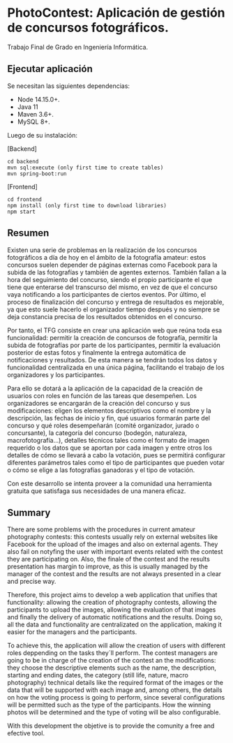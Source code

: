 # PhotoContest: Aplicación de gestión de concursos fotográficos.

Trabajo Final de Grado en Ingeniería Informática.

## Ejecutar aplicación

Se necesitan las siguientes dependencias:

* Node 14.15.0+.
* Java 11
* Maven 3.6+.
* MySQL 8+.

Luego de su instalación:

[Backend]

```
cd backend
mvn sql:execute (only first time to create tables)
mvn spring-boot:run
```
[Frontend]

```
cd frontend
npm install (only first time to download libraries)
npm start
```

## Resumen

Existen una serie de problemas en la realización de los concursos fotográficos a día de hoy en el ámbito de la fotografía amateur: estos concursos suelen depender de páginas externas como Facebook para la subida de las fotografías y también de agentes externos. También fallan a la hora del seguimiento del concurso, siendo el propio participante el que tiene que enterarse del transcurso del mismo, en vez de que el concurso vaya notificando a los participantes de ciertos eventos. Por último, el proceso de finalización del concurso y entrega de resultados es mejorable, ya que esto suele hacerlo el organizador tiempo después y no siempre se deja constancia precisa de los resultados obtenidos en el concurso.

Por tanto, el TFG consiste en crear una aplicación web que reúna toda esa funcionalidad: permitir la creación de concursos de fotografía, permitir la subida de fotografías por parte de los participantes, permitir la evaluación posterior de estas fotos y finalmente la entrega automática de notificaciones y resultados. De esta manera se tendrán todos los datos y funcionalidad centralizada en una única página, facilitando el trabajo de los organizadores y los participantes.

Para ello se dotará a la aplicación de la capacidad de la creación de usuarios con roles en función de las tareas que desempeñen. Los organizadores se encargarán de la creación del concurso y sus modificaciones: eligen los elementos descriptivos como el nombre y la descripción, las fechas de inicio y fin, qué usuarios formarán parte del concurso y qué roles desempeñarán (comité organizador, jurado o concursante), la categoría del concurso (bodegón, naturaleza, macrofotografía...), detalles técnicos tales como el formato de imagen requerido o los datos que se aportan por cada imagen y entre otros los detalles de cómo se llevará a cabo la votación, pues se permitirá configurar diferentes parámetros tales como el tipo de participantes que pueden votar o cómo se elige a las fotografías ganadoras y el tipo de votación.

Con este desarrollo se intenta proveer a la comunidad una herramienta gratuita que satisfaga sus necesidades de una manera eficaz.

## Summary

There are some problems with the procedures in current amateur photography contests: this contests usually rely on external websites like Facebook for the upload of the images and also on external agents. They also fail on notyfing the user with important events related with the contest they are participating on. Also, the finale of the contest and the results presentation has margin to improve, as this is usually managed by the manager of the contest and the results are not always presented in a clear and precise way.

Therefore, this project aims to develop a web application that unifies that functionality: allowing the creation of photography contests, allowing the participants to upload the images, allowing the evaluation of that images and finally the delivery of automatic notifications and the results. Doing so, all the data and functionality are centralizated on the application, making it easier for the managers and the participants.

To achieve this, the application will allow the creation of users with different roles deppending on the tasks they´ll perform. The contest managers are going to be in charge of the creation of the contest an the modifications: they choose the descriptive elements such as the name, the description, starting and ending dates, the category (still life, nature, macro photography) technical details like the required format of the images or the data that will be supported with each image and, among others, the details on how the voting process is going to perform, since several configurations will be permitted such as the type of the participants. How the winning photos will be determined and the type of voting will be also configurable.

With this development the objetive is to provide the comunity a free and efective tool.
